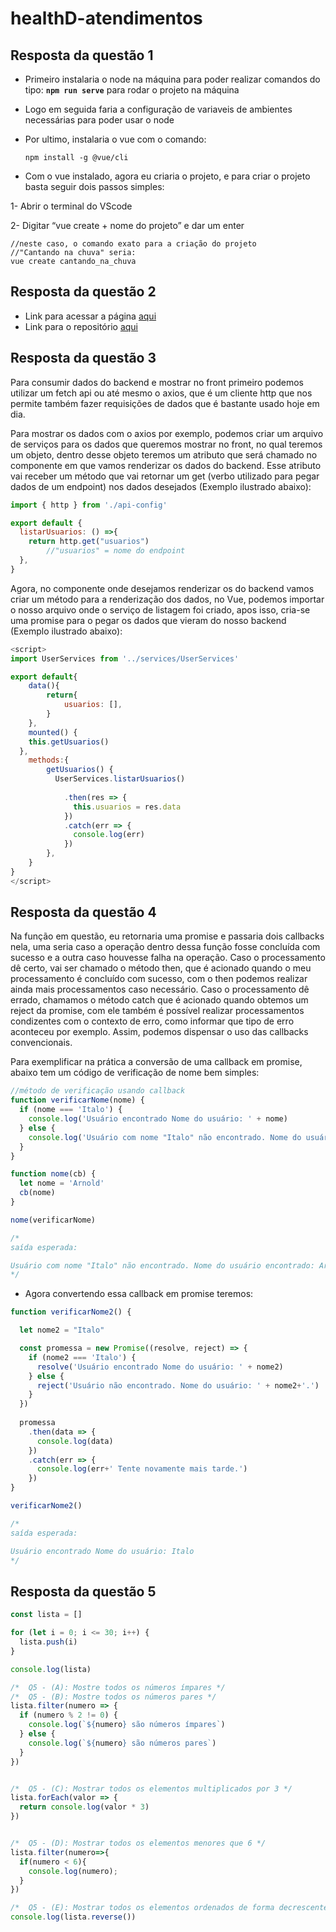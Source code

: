 # healthD-atendimentos

## Resposta da questão 1

- Primeiro instalaria o node na máquina para poder realizar comandos do tipo: **`npm run serve`** para rodar o projeto na máquina
- Logo em seguida faria a configuração de variaveis de ambientes necessárias para poder usar o node
- Por ultimo, instalaria o vue com o comando:

  `npm install -g @vue/cli` 

- Com o vue instalado, agora eu criaria o projeto, e para criar o projeto basta seguir dois passos simples:

1-  Abrir o terminal do VScode

2- Digitar “vue create + nome do projeto” e dar um enter

  ```
  //neste caso, o comando exato para a criação do projeto
  //"Cantando na chuva" seria:
  vue create cantando_na_chuva
  ````
## Resposta da questão 2

- Link para acessar a página [aqui](https://q2-blue.vercel.app/)
- Link para o repositório [aqui](https://github.com/italoknd/Q2)

## Resposta da questão 3

Para consumir dados do backend e mostrar no front primeiro podemos utilizar um fetch api ou até mesmo o axios, que é um cliente http que nos permite também fazer requisições de dados que é bastante usado hoje em dia.

Para mostrar os dados com o axios por exemplo, podemos criar um arquivo de serviços para os dados que queremos mostrar no front, no qual teremos um objeto, dentro desse objeto teremos um atributo que será chamado no componente em que vamos renderizar os dados do backend. Esse atributo vai receber um método que vai retornar um get (verbo utilizado para pegar dados de um endpoint) nos dados desejados (Exemplo ilustrado abaixo):

```javascript
import { http } from './api-config'

export default {
  listarUsuarios: () =>{
    return http.get("usuarios")
		//"usuarios" = nome do endpoint
  },
}
```

Agora, no componente onde desejamos renderizar os do backend vamos criar um método para a renderização dos dados, no Vue, podemos importar o nosso arquivo onde o serviço de listagem foi criado, apos isso, cria-se uma promise para o pegar os dados que vieram do nosso backend (Exemplo ilustrado abaixo):

```javascript
<script>
import UserServices from '../services/UserServices'

export default{
	data(){
		return{
			usuarios: [],
		}
	},
	mounted() {
    this.getUsuarios()
  },
	methods:{
		getUsuarios() {
	      UserServices.listarUsuarios()
	
	        .then(res => {
	          this.usuarios = res.data
	        })
	        .catch(err => {
	          console.log(err)
	        })
	    },
	}
}
</script>
```

## Resposta da questão 4

Na função em questão, eu retornaria uma promise e passaria dois callbacks nela, uma seria caso a operação dentro dessa função fosse concluída com sucesso e a outra caso houvesse falha na operação. Caso o processamento dê certo, vai ser chamado o método then, que é acionado quando o meu processamento é concluído com sucesso, com o then podemos realizar ainda mais processamentos caso necessário. Caso o processamento dê errado, chamamos o método catch que é acionado quando obtemos um reject da promise, com ele também é possível realizar processamentos condizentes com o contexto de erro, como informar que tipo de erro aconteceu por exemplo. Assim, podemos dispensar o uso das callbacks convencionais.

Para exemplificar na prática a conversão de uma callback em promise, abaixo tem um código de verificação de nome bem simples:

```javascript
//método de verificação usando callback
function verificarNome(nome) {
  if (nome === 'Italo') {
    console.log('Usuário encontrado Nome do usuário: ' + nome)
  } else {
    console.log('Usuário com nome "Italo" não encontrado. Nome do usuário encontrado: ' + nome)
  }
}

function nome(cb) {
  let nome = 'Arnold'
  cb(nome)
}

nome(verificarNome)

/*
saída esperada:

Usuário com nome "Italo" não encontrado. Nome do usuário encontrado: Arnold
*/
```

- Agora convertendo essa callback em promise teremos:

```javascript
function verificarNome2() {

  let nome2 = "Italo"

  const promessa = new Promise((resolve, reject) => {
    if (nome2 === 'Italo') {
      resolve('Usuário encontrado Nome do usuário: ' + nome2)
    } else {
      reject('Usuário não encontrado. Nome do usuário: ' + nome2+'.')
    }
  })
  
  promessa
    .then(data => {
      console.log(data)
    })
    .catch(err => {
      console.log(err+' Tente novamente mais tarde.')
    })
}

verificarNome2()

/*
saída esperada:

Usuário encontrado Nome do usuário: Italo
*/
```

## Resposta da questão 5

```javascript
const lista = []

for (let i = 0; i <= 30; i++) {
  lista.push(i)
}

console.log(lista)

/*  Q5 - (A): Mostre todos os números ímpares */
/*  Q5 - (B): Mostre todos os números pares */
lista.filter(numero => {
  if (numero % 2 != 0) {
    console.log(`${numero} são números ímpares`)
  } else {
    console.log(`${numero} são números pares`)
  }
})


/*  Q5 - (C): Mostrar todos os elementos multiplicados por 3 */
lista.forEach(valor => {
  return console.log(valor * 3)
})


/*  Q5 - (D): Mostrar todos os elementos menores que 6 */
lista.filter(numero=>{
  if(numero < 6){
    console.log(numero);
  }
})

/*  Q5 - (E): Mostrar todos os elementos ordenados de forma decrescente */
console.log(lista.reverse())

```
